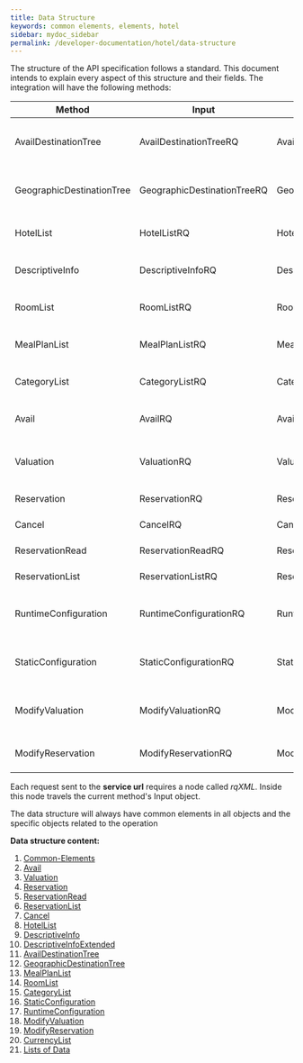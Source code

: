 ```yaml
---
title: Data Structure
keywords: common elements, elements, hotel
sidebar: mydoc_sidebar
permalink: /developer-documentation/hotel/data-structure
---
```


The structure of the API specification follows a standard. This document
intends to explain every aspect of this structure and their fields. The
integration will have the following methods:

| **Method**                | **Input**                   | **Output**                  | **Required** | **Description** |
| ------------------------- | --------------------------- | --------------------------- | ------------ | --------------- |
| AvailDestinationTree      | AvailDestinationTreeRQ      | AvailDestinationTreeRS      | No           | Returns a tree of available destinations. |
| GeographicDestinationTree | GeographicDestinationTreeRQ | GeographicDestinationTreeRS | Yes          | Returns a tree of provider destinations. |
| HotelList                 | HotelListRQ                 | HotelListRS                 | Yes          | Returns a list of available hotels. |
| DescriptiveInfo           | DescriptiveInfoRQ           | DescriptiveInfoRS           | Yes          | Returns hotel information per hotel. |
| RoomList                  | RoomListRQ                  | RoomListRS                  | No           | Returns available room types. |
| MealPlanList              | MealPlanListRQ              | MealPlanListRS              | Yes          | Returns a list of available boards. |
| CategoryList              | CategoryListRQ              | CategoryListRS              | Yes  	       | Returns a list of available categories. |
| Avail                     | AvailRQ                     | AvailRS                     | Yes          | Makes an availability call. |
| Valuation                 | ValuationRQ                 | ValuationRS                 | Yes          | Gets a booking quote (pre-book). |
| Reservation               | ReservationRQ               | ReservationRS               | Yes          | Makes a booking. |
| Cancel                    | CancelRQ                    | CancelRS                    | No           | Cancels a booking. |
| ReservationRead           | ReservationReadRQ           | ReservationReadRS           | No           | Gets booking details. |
| ReservationList           | ReservationListRQ           | ReservationListRS           | No           | Gets a list of bookings. |
| RuntimeConfiguration      | RuntimeConfigurationRQ      | RuntimeConfigurationRS      | Yes          | Gets the provider’s run-time configuration. |
| StaticConfiguration       | StaticConfigurationRQ       | StaticConfigurationRS       | Yes          | Gets the provider’s static configuration. |
| ModifyValuation           | ModifyValuationRQ           | ModifyValuationRS           | No           | Valuation a possible booking modification. |
| ModifyReservation         | ModifyReservationRQ         |  ModifyReservationRS        | No           | Confirm a booking modification. |


Each request sent to the **service url** requires a node called *rqXML*.
Inside this node travels the current method's Input object.



The data structure will always have common elements in all objects and
the specific objects related to the operation



**Data structure content:**

1. [Common-Elements](/developer-documentation/hotel/DSF/Common-Elements)
2. [Avail](/developer-documentation/hotel/DSF/Avail)
3. [Valuation](/developer-documentation/hotel/DSF/Valuation)
4. [Reservation](/developer-documentation/hotel/DSF/Reservation)
5. [ReservationRead](/developer-documentation/hotel/DSF/ReservationRead)
6. [ReservationList](/developer-documentation/hotel/DSF/ReservationList)
7. [Cancel](/developer-documentation/hotel/DSF/Cancel)
8. [HotelList](/developer-documentation/hotel/DSF/HotelList)
9. [DescriptiveInfo](/developer-documentation/hotel/DSF/DescriptiveInfo)
10. [DescriptiveInfoExtended](/developer-documentation/hotel/DSF/DescriptiveInfoExtended)
11. [AvailDestinationTree](/developer-documentation/hotel/DSF/AvailDestinationTree)
12. [GeographicDestinationTree](/developer-documentation/hotel/DSF/GeographicDestinationTree)
13. [MealPlanList](/developer-documentation/hotel/DSF/MealPlanList)
14. [RoomList](/developer-documentation/hotel/DSF/RoomList)
15. [CategoryList](/developer-documentation/hotel/DSF/CategoryList)
16. [StaticConfiguration](/developer-documentation/hotel/DSF/StaticConfiguration)
17. [RuntimeConfiguration](/developer-documentation/hotel/DSF/RuntimeConfiguration)
18. [ModifyValuation](/developer-documentation/hotel/DSF/ModifyValuation)
19. [ModifyReservation](/developer-documentation/hotel/DSF/ModifyReservation)
20. [CurrencyList](/developer-documentation/hotel/DSF/CurrencyList)
21. [Lists of Data](/developer-documentation/hotel/DSF/ListData)



